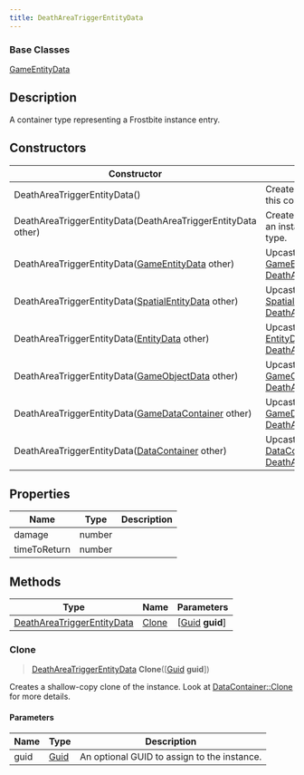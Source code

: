 ```yaml
---
title: DeathAreaTriggerEntityData
---
```

### Base Classes

[GameEntityData](GameEntityData)

## Description

A container type representing a Frostbite instance entry.

## Constructors

| Constructor                                                                           | Description                                                                                                                                 |
| ------------------------------------------------------------------------------------- | ------------------------------------------------------------------------------------------------------------------------------------------- |
| DeathAreaTriggerEntityData()                                                          | Create a new instance of this container type.                                                                                               |
| DeathAreaTriggerEntityData(DeathAreaTriggerEntityData other)                          | Create a reference copy of an instance of the same type.                                                                                    |
| DeathAreaTriggerEntityData([GameEntityData](GameEntityData) other)                    | Upcast an instance of type [GameEntityData](GameEntityData) to [DeathAreaTriggerEntityData](DeathAreaTriggerEntityData).                    |
| DeathAreaTriggerEntityData([SpatialEntityData](SpatialEntityData) other)              | Upcast an instance of type [SpatialEntityData](SpatialEntityData) to [DeathAreaTriggerEntityData](DeathAreaTriggerEntityData).              |
| DeathAreaTriggerEntityData([EntityData](EntityData) other)                            | Upcast an instance of type [EntityData](EntityData) to [DeathAreaTriggerEntityData](DeathAreaTriggerEntityData).                            |
| DeathAreaTriggerEntityData([GameObjectData](GameObjectData) other)                    | Upcast an instance of type [GameObjectData](GameObjectData) to [DeathAreaTriggerEntityData](DeathAreaTriggerEntityData).                    |
| DeathAreaTriggerEntityData([GameDataContainer](GameDataContainer) other)              | Upcast an instance of type [GameDataContainer](GameDataContainer) to [DeathAreaTriggerEntityData](DeathAreaTriggerEntityData).              |
| DeathAreaTriggerEntityData([DataContainer](/vext/ref/shared/class/datacontainer) other) | Upcast an instance of type [DataContainer](/vext/ref/shared/class/datacontainer) to [DeathAreaTriggerEntityData](DeathAreaTriggerEntityData). |

## Properties

| Name         | Type   | Description |
| ------------ | ------ | ----------- |
| damage       | number |             |
| timeToReturn | number |             |

## Methods

| Type                                                     | Name            | Parameters                                     |
| -------------------------------------------------------- | --------------- | ---------------------------------------------- |
| [DeathAreaTriggerEntityData](DeathAreaTriggerEntityData) | [Clone](#clone) | \[[Guid](/vext/ref/shared/class/guid) **guid**\] |

### Clone

> [DeathAreaTriggerEntityData](DeathAreaTriggerEntityData) **Clone**(\[[Guid](/vext/ref/shared/class/guid) **guid**\])

Creates a shallow-copy clone of the instance. Look at [DataContainer::Clone](/vext/ref/shared/class/datacontainer#clone) for more details.

#### Parameters

| Name | Type         | Description                                 |
| ---- | ------------ | ------------------------------------------- |
| guid | [Guid](Guid) | An optional GUID to assign to the instance. |
